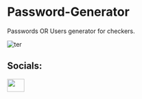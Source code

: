 # Password-Generator
Passwords OR Users generator for checkers.

![ter](https://user-images.githubusercontent.com/104280578/164953838-c65eca70-86c3-4c90-ab77-5f09c4c7361d.png)


<h2>Socials:</h2>
 <a href="https://www.instagram.com/thrudespair/">
   <img style="height: 30px; width:40px;" src="https://raw.githubusercontent.com/rahuldkjain/github-profile-readme-generator/master/src/images/icons/Social/instagram.svg"> </img>
  </a>
